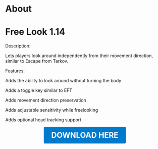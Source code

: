 # About

# Free Look 1.14

Description:

Lets players look around independently from their movement direction, similar to Escape from Tarkov.

Features:

Adds the ability to look around without turning the body

Adds a toggle key similar to EFT

Adds movement direction preservation

Adds adjustable sensitivity while freelooking

Adds optional head tracking support

<p align="center"><a href="https://github.com/LiliaFramework/Modules/raw/refs/heads/gh-pages/freelook.zip" style="display:inline-block;padding:12px 24px;font-size:1.5rem;font-weight:bold;text-decoration:none;color:#fff;background-color:#007acc;border-radius:4px;">DOWNLOAD HERE</a></p>